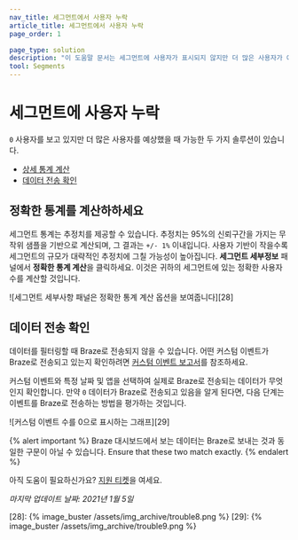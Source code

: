 ```yaml
---
nav_title: 세그먼트에서 사용자 누락
article_title: 세그먼트에서 사용자 누락
page_order: 1

page_type: solution
description: "이 도움말 문서는 세그먼트에 사용자가 표시되지 않지만 더 많은 사용자가 예상되는 경우 문제 해결 단계를 안내합니다."
tool: Segments
---
```


# 세그먼트에 사용자 누락

`0` 사용자를 보고 있지만 더 많은 사용자를 예상했을 때 가능한 두 가지 솔루션이 있습니다.
* [상세 통계 계산](#calculate-exact-statistics)
* [데이터 전송 확인](#verify-data-transfer)

## 정확한 통계를 계산하하세요

세그먼트 통계는 추정치를 제공할 수 있습니다. 추정치는 95%의 신뢰구간을 가지는 무작위 샘플을 기반으로 계산되며, 그 결과는 `+/- 1%` 이내입니다. 사용자 기반이 작을수록 세그먼트의 규모가 대략적인 추정치에 그칠 가능성이 높아집니다. **세그먼트 세부정보** 패널에서 **정확한 통계 계산**을 클릭하세요. 이것은 귀하의 세그먼트에 있는 정확한 사용자 수를 계산할 것입니다.

![세그먼트 세부사항 패널은 정확한 통계 계산 옵션을 보여줍니다][28]

## 데이터 전송 확인

데이터를 필터링할 때 Braze로 전송되지 않을 수 있습니다. 어떤 커스텀 이벤트가 Braze로 전송되고 있는지 확인하려면 [커스텀 이벤트 보고서][1]를 참조하세요.

커스텀 이벤트와 특정 날짜 및 앱을 선택하여 실제로 Braze로 전송되는 데이터가 무엇인지 확인합니다. 만약 `0` 데이터가 Braze로 전송되고 있음을 알게 된다면, 다음 단계는 이벤트를 Braze로 전송하는 방법을 평가하는 것입니다.

![커스텀 이벤트 수를 0으로 표시하는 그래프][29]

{% alert important %}
Braze 대시보드에서 보는 데이터는 Braze로 보내는 것과 동일한 구문이 아닐 수 있습니다. Ensure that these two match exactly.
{% endalert %}

아직 도움이 필요하신가요? [지원 티켓]({{site.baseurl}}/braze_support/)을 여세요.

_마지막 업데이트 날짜: 2021년 1월 5일_

[1]: {{site.baseurl}}/user_guide/data_and_analytics/custom_data/custom_events/#custom-event-analytics
[28]: {% image_buster /assets/img_archive/trouble8.png %}
[29]: {% image_buster /assets/img_archive/trouble9.png %}
